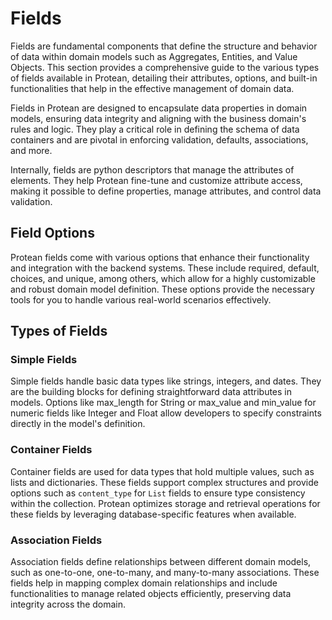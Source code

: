 # Fields

Fields are fundamental components that define the structure and behavior of
data within domain models such as Aggregates, Entities, and Value Objects.
This section provides a comprehensive guide to the various types of fields
available in Protean, detailing their attributes, options, and built-in
functionalities that help in the effective management of domain data.

Fields in Protean are designed to encapsulate data properties in domain models,
ensuring data integrity and aligning with the business domain's rules and logic.
They play a critical role in defining the schema of data containers and are
pivotal in enforcing validation, defaults, associations, and more.

Internally, fields are python descriptors that manage the attributes of
elements. They help Protean fine-tune and customize attribute access, making
it possible to define properties, manage attributes, and control data
validation.

## Field Options

Protean fields come with various options that enhance their functionality and
integration with the backend systems. These include required, default, choices,
and unique, among others, which allow for a highly customizable and robust
domain model definition. These options provide the necessary tools for
you to handle various real-world scenarios effectively.

## Types of Fields

### Simple Fields

Simple fields handle basic data types like strings, integers, and dates.
They are the building blocks for defining straightforward data attributes in
models. Options like max_length for String or max_value and min_value for
numeric fields like Integer and Float allow developers to specify constraints
directly in the model's definition.

### Container Fields

Container fields are used for data types that hold multiple values, such as
lists and dictionaries. These fields support complex structures and provide
options such as `content_type` for `List` fields to ensure type consistency
within the collection. Protean optimizes storage and retrieval operations for
these fields by leveraging database-specific features when available.

### Association Fields

Association fields define relationships between different domain models,
such as one-to-one, one-to-many, and many-to-many associations. These fields
help in mapping complex domain relationships and include functionalities to
manage related objects efficiently, preserving data integrity across the domain.


<!-- Be careful not to choose field names that conflict with the
[Data Container API](../../api/data-containers) like `clone`, or
`to_dict`. -->